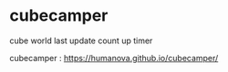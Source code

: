 # cubecamper
cube world last update count up timer

cubecamper : https://humanova.github.io/cubecamper/